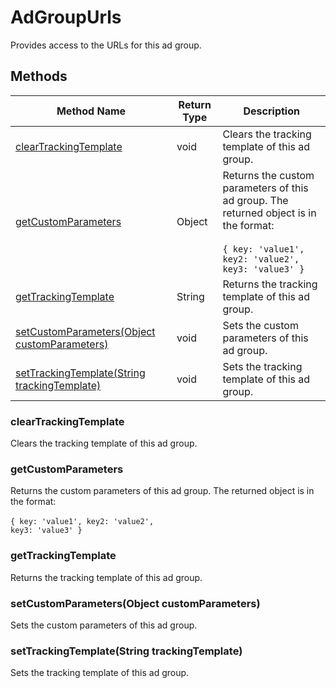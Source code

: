 # AdGroupUrls
Provides access to the URLs for this ad group.

## Methods
|Method Name|Return Type|Description|
|-|-|-
[clearTrackingTemplate](#cleartrackingtemplate)|void|Clears the tracking template of this ad group.<br />
[getCustomParameters](#getcustomparameters)|Object|Returns the custom parameters of this ad group. The returned object is in the format:<br /><br /><code>{ key: 'value1', key2: 'value2', key3: 'value3' }</code><br />
[getTrackingTemplate](#gettrackingtemplate)|String|Returns the tracking template of this ad group.<br />
[setCustomParameters(Object customParameters)](#setcustomparameters~object-customparameters~)|void|Sets the custom parameters of this ad group.<br />
[setTrackingTemplate(String trackingTemplate)](#settrackingtemplate~string-trackingtemplate~)|void|Sets the tracking template of this ad group.<br />

### <a name="cleartrackingtemplate"></a>clearTrackingTemplate
Clears the tracking template of this ad group.


### <a name="getcustomparameters"></a>getCustomParameters
Returns the custom parameters of this ad group. The returned object is in the format:<br /><br /><code>{ key: 'value1', key2: 'value2', key3: 'value3' }</code>


### <a name="gettrackingtemplate"></a>getTrackingTemplate
Returns the tracking template of this ad group.


### <a name="setcustomparameters~object-customparameters~"></a>setCustomParameters(Object customParameters)
Sets the custom parameters of this ad group.


### <a name="settrackingtemplate~string-trackingtemplate~"></a>setTrackingTemplate(String trackingTemplate)
Sets the tracking template of this ad group.


